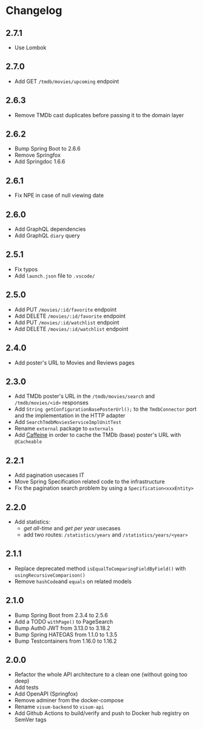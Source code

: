 # Changelog

## 2.7.1

- Use Lombok

## 2.7.0

- Add GET `/tmdb/movies/upcoming` endpoint

## 2.6.3

- Remove TMDb cast duplicates before passing it to the domain layer

## 2.6.2

- Bump Spring Boot to 2.6.6
- Remove Springfox
- Add Springdoc 1.6.6

## 2.6.1

- Fix NPE in case of null viewing date

## 2.6.0

- Add GraphQL dependencies
- Add GraphQL `diary` query

## 2.5.1

- Fix typos
- Add `launch.json` file to `.vscode/`

## 2.5.0

- Add PUT `/movies/:id/favorite` endpoint
- Add DELETE `/movies/:id/favorite` endpoint
- Add PUT `/movies/:id/watchlist` endpoint
- Add DELETE `/movies/:id/watchlist` endpoint

## 2.4.0

- Add poster's URL to Movies and Reviews pages

## 2.3.0

- Add TMDb poster's URL in the `/tmdb/movies/search` and `/tmdb/movies/<id>` responses
- Add `String getConfigurationBasePosterUrl();` to the `TmdbConnector` port and the implementation in the HTTP adapter
- Add `SearchTmdbMoviesServiceImplUnitTest`
- Rename `external` package to `externals`
- Add [Caffeine](https://github.com/ben-manes/caffeine) in order to cache the TMDb (base) poster's URL with `@Cacheable`

## 2.2.1

- Add pagination usecases IT
- Move Spring Specification related code to the infrastructure
- Fix the pagination search problem by using a `Specification<xxxEntity>`

## 2.2.0

- Add statistics:
  - _get all-time_ and _get per year_ usecases
  - add two routes: `/statistics/years` and `/statistics/years/<year>`

## 2.1.1

- Replace deprecated method `isEqualToComparingFieldByField()` with `usingRecursiveComparison()`
- Remove `hashCode`and `equals` on related models

## 2.1.0

- Bump Spring Boot from 2.3.4 to 2.5.6
- Add a TODO `withPage()` to PageSearch
- Bump Auth0 JWT from 3.13.0 to 3.18.2
- Bump Spring HATEOAS from 1.1.0 to 1.3.5
- Bump Testcontainers from 1.16.0 to 1.16.2

## 2.0.0

- Refactor the whole API architecture to a clean one (without going too deep)
- Add tests
- Add OpenAPI (Springfox)
- Remove adminer from the docker-compose
- Rename `visum-backend` to `visum-api`
- Add Github Actions to build/verify and push to Docker hub registry on SemVer tags
